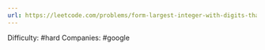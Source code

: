 ```yaml
---
url: https://leetcode.com/problems/form-largest-integer-with-digits-that-add-up-to-target
---
```


Difficulty: #hard
Companies: #google